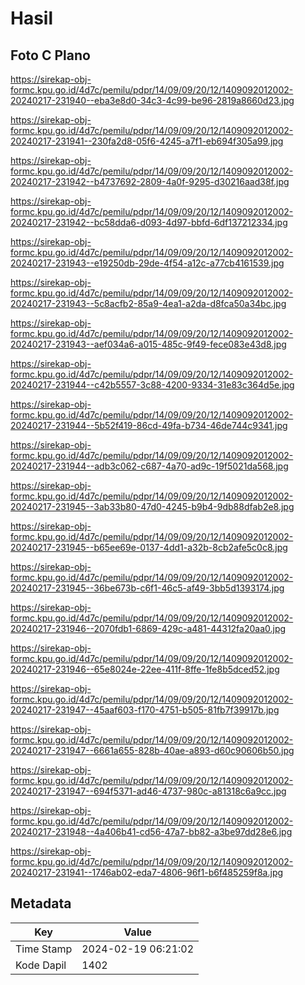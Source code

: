 # Hasil

## Foto C Plano

https://sirekap-obj-formc.kpu.go.id/4d7c/pemilu/pdpr/14/09/09/20/12/1409092012002-20240217-231940--eba3e8d0-34c3-4c99-be96-2819a8660d23.jpg

https://sirekap-obj-formc.kpu.go.id/4d7c/pemilu/pdpr/14/09/09/20/12/1409092012002-20240217-231941--230fa2d8-05f6-4245-a7f1-eb694f305a99.jpg

https://sirekap-obj-formc.kpu.go.id/4d7c/pemilu/pdpr/14/09/09/20/12/1409092012002-20240217-231942--b4737692-2809-4a0f-9295-d30216aad38f.jpg

https://sirekap-obj-formc.kpu.go.id/4d7c/pemilu/pdpr/14/09/09/20/12/1409092012002-20240217-231942--bc58dda6-d093-4d97-bbfd-6df137212334.jpg

https://sirekap-obj-formc.kpu.go.id/4d7c/pemilu/pdpr/14/09/09/20/12/1409092012002-20240217-231943--e19250db-29de-4f54-a12c-a77cb4161539.jpg

https://sirekap-obj-formc.kpu.go.id/4d7c/pemilu/pdpr/14/09/09/20/12/1409092012002-20240217-231943--5c8acfb2-85a9-4ea1-a2da-d8fca50a34bc.jpg

https://sirekap-obj-formc.kpu.go.id/4d7c/pemilu/pdpr/14/09/09/20/12/1409092012002-20240217-231943--aef034a6-a015-485c-9f49-fece083e43d8.jpg

https://sirekap-obj-formc.kpu.go.id/4d7c/pemilu/pdpr/14/09/09/20/12/1409092012002-20240217-231944--c42b5557-3c88-4200-9334-31e83c364d5e.jpg

https://sirekap-obj-formc.kpu.go.id/4d7c/pemilu/pdpr/14/09/09/20/12/1409092012002-20240217-231944--5b52f419-86cd-49fa-b734-46de744c9341.jpg

https://sirekap-obj-formc.kpu.go.id/4d7c/pemilu/pdpr/14/09/09/20/12/1409092012002-20240217-231944--adb3c062-c687-4a70-ad9c-19f5021da568.jpg

https://sirekap-obj-formc.kpu.go.id/4d7c/pemilu/pdpr/14/09/09/20/12/1409092012002-20240217-231945--3ab33b80-47d0-4245-b9b4-9db88dfab2e8.jpg

https://sirekap-obj-formc.kpu.go.id/4d7c/pemilu/pdpr/14/09/09/20/12/1409092012002-20240217-231945--b65ee69e-0137-4dd1-a32b-8cb2afe5c0c8.jpg

https://sirekap-obj-formc.kpu.go.id/4d7c/pemilu/pdpr/14/09/09/20/12/1409092012002-20240217-231945--36be673b-c6f1-46c5-af49-3bb5d1393174.jpg

https://sirekap-obj-formc.kpu.go.id/4d7c/pemilu/pdpr/14/09/09/20/12/1409092012002-20240217-231946--2070fdb1-6869-429c-a481-44312fa20aa0.jpg

https://sirekap-obj-formc.kpu.go.id/4d7c/pemilu/pdpr/14/09/09/20/12/1409092012002-20240217-231946--65e8024e-22ee-411f-8ffe-1fe8b5dced52.jpg

https://sirekap-obj-formc.kpu.go.id/4d7c/pemilu/pdpr/14/09/09/20/12/1409092012002-20240217-231947--45aaf603-f170-4751-b505-81fb7f39917b.jpg

https://sirekap-obj-formc.kpu.go.id/4d7c/pemilu/pdpr/14/09/09/20/12/1409092012002-20240217-231947--6661a655-828b-40ae-a893-d60c90606b50.jpg

https://sirekap-obj-formc.kpu.go.id/4d7c/pemilu/pdpr/14/09/09/20/12/1409092012002-20240217-231947--694f5371-ad46-4737-980c-a81318c6a9cc.jpg

https://sirekap-obj-formc.kpu.go.id/4d7c/pemilu/pdpr/14/09/09/20/12/1409092012002-20240217-231948--4a406b41-cd56-47a7-bb82-a3be97dd28e6.jpg

https://sirekap-obj-formc.kpu.go.id/4d7c/pemilu/pdpr/14/09/09/20/12/1409092012002-20240217-231941--1746ab02-eda7-4806-96f1-b6f485259f8a.jpg


## Metadata

| Key        | Value               |
| ---------- | ------------------- |
| Time Stamp | 2024-02-19 06:21:02 |
| Kode Dapil | 1402                |



